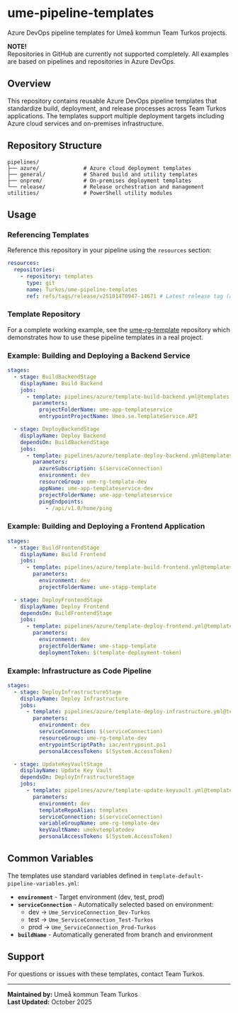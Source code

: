 # ume-pipeline-templates

Azure DevOps pipeline templates for Umeå kommun Team Turkos projects.

**NOTE!**\
Repositories in GitHub are currently not supported completely. All examples are based on pipelines and repositories in Azure DevOps.

## Overview

This repository contains reusable Azure DevOps pipeline templates that standardize build, deployment, and release processes across Team Turkos applications. The templates support multiple deployment targets including Azure cloud services and on-premises infrastructure.

## Repository Structure

```
pipelines/
├── azure/              # Azure cloud deployment templates
├── general/            # Shared build and utility templates
├── onprem/             # On-premises deployment templates
└── release/            # Release orchestration and management
utilities/              # PowerShell utility modules
```

## Usage

### Referencing Templates

Reference this repository in your pipeline using the `resources` section:

```yaml
resources:
  repositories:
    - repository: templates
      type: git
      name: Turkos/ume-pipeline-templates
      ref: refs/tags/release/v251014T0947-14671 # Latest release tag (any branch/tag can be referenced)
```

### Template Repository

For a complete working example, see the [ume-rg-template](https://github.com/kommun-umea/ume-rg-template) repository which demonstrates how to use these pipeline templates in a real project.

### Example: Building and Deploying a Backend Service

```yaml
stages:
  - stage: BuildBackendStage
    displayName: Build Backend
    jobs:
      - template: pipelines/azure/template-build-backend.yml@templates
        parameters:
          projectFolderName: ume-app-templateservice
          entrypointProjectName: Umea.se.TemplateService.API

  - stage: DeployBackendStage
    displayName: Deploy Backend
    dependsOn: BuildBackendStage
    jobs:
      - template: pipelines/azure/template-deploy-backend.yml@templates
        parameters:
          azureSubscription: $(serviceConnection)
          environment: dev
          resourceGroup: ume-rg-template-dev
          appName: ume-app-templateservice-dev
          projectFolderName: ume-app-templateservice
          pingEndpoints:
            - /api/v1.0/home/ping
```

### Example: Building and Deploying a Frontend Application

```yaml
stages:
  - stage: BuildFrontendStage
    displayName: Build Frontend
    jobs:
      - template: pipelines/azure/template-build-frontend.yml@templates
        parameters:
          environment: dev
          projectFolderName: ume-stapp-template

  - stage: DeployFrontendStage
    displayName: Deploy Frontend
    dependsOn: BuildFrontendStage
    jobs:
      - template: pipelines/azure/template-deploy-frontend.yml@templates
        parameters:
          environment: dev
          projectFolderName: ume-stapp-template
          deploymentToken: $(template-deployment-token)
```

### Example: Infrastructure as Code Pipeline

```yaml
stages:
  - stage: DeployInfrastructureStage
    displayName: Deploy Infrastructure
    jobs:
      - template: pipelines/azure/template-deploy-infrastructure.yml@templates
        parameters:
          environment: dev
          serviceConnection: $(serviceConnection)
          resourceGroup: ume-rg-template-dev
          entrypointScriptPath: iac/entrypoint.ps1
          personalAccessToken: $(System.AccessToken)

  - stage: UpdateKeyVaultStage
    displayName: Update Key Vault
    dependsOn: DeployInfrastructureStage
    jobs:
      - template: pipelines/azure/template-update-keyvault.yml@templates
        parameters:
          environment: dev
          templateRepoAlias: templates
          serviceConnection: $(serviceConnection)
          variableGroupName: ume-rg-template-dev
          keyVaultName: umekvtemplatedev
          personalAccessToken: $(System.AccessToken)
```

## Common Variables

The templates use standard variables defined in `template-default-pipeline-variables.yml`:

- **`environment`** - Target environment (dev, test, prod)
- **`serviceConnection`** - Automatically selected based on environment:
  - dev → `Ume_ServiceConnection_Dev-Turkos`
  - test → `Ume_ServiceConnection_Test-Turkos`
  - prod → `Ume_ServiceConnection_Prod-Turkos`
- **`buildName`** - Automatically generated from branch and environment

## Support

For questions or issues with these templates, contact Team Turkos.

---

**Maintained by:** Umeå kommun Team Turkos\
**Last Updated:** October 2025
